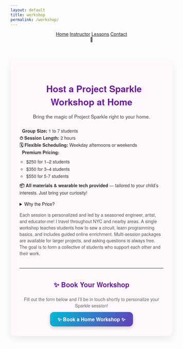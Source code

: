 ```yaml
---
layout: default
title: workshop
permalink: /workshop/
---
```

<html lang="en">
<head>
  <meta charset="UTF-8" />
  <meta name="viewport" content="width=device-width, initial-scale=1.0" />
  <title>✨ Project Sparkle ✨</title>
  <link href="{{ '/assets/css/styles.css' | relative_url }}" rel="stylesheet" />
</head>

<body class="cats">
  <!-- Main Header -->
<header class="navbar" style="position:relative; z-index:10">
  <nav id="nav-links" class="nav-links">
    <a href="/sparkle_workshop/">Home</a>
    <a href="/sparkle_workshop/about/">Instructor</a>
    <a href="/sparkle_workshop/lessons/">Lessons</a>
    <a href="/sparkle_workshop/contact/">Contact</a>
  </nav>
  <div class="hamburger" onclick="toggleMenu()">🍔</div>
</header>

<section class="step" style="margin-top: 3em; max-width: 800px; margin-left: auto; margin-right: auto; padding: 2em; background: #fff8fc; border-radius: 16px; box-shadow: 0 8px 24px rgba(0,0,0,0.08); font-family: 'Helvetica Neue', sans-serif;">

  <h2 style="text-align: center; font-size: 2em; color: #6a1b9a; margin-bottom: 0.5em;">🏡 Host a Project Sparkle Workshop at Home</h2>

  <p style="text-align: center; font-size: 1.1em; color: #444; max-width: 620px; margin: 0 auto 1.5em;">
    Bring the magic of Project Sparkle right to your home.
  </p>

  <ul style="list-style: none; padding: 0; font-size: 1em; color: #333; line-height: 1.6;">
    <li><strong>👥 Group Size:</strong> 1 to 7 students</li>
    <li><strong>⏱ Session Length:</strong> 2 hours</li>
    <li><strong>🗓 Flexible Scheduling:</strong> Weekday afternoons or weekends</li>
    <li><strong>💎 Premium Pricing:</strong>
      <ul style="margin-top: 0.5em; margin-bottom: 0.5em; padding-left: 1.5em;">
        <li>$250 for 1–2 students</li>
        <li>$350 for 3–4 students</li>
        <li>$550 for 5-7 students</li>
      </ul>
    </li>
    <li><strong>📦 All materials & wearable tech provided</strong> — tailored to your child’s interests. Just bring your curiosity!</li>
  </ul>
  <section class="step">
    <details>
      <summary>Why the Price?</summary>
      <p>Each student will be provided with the following</p>
        <li>
          <ul>
            <li>Sewable microcontroller:Flora Neopixel</li>
            <li><strong>Sewable neopixel LEDs</strong></li>
            <li>Conductive thread:</li>
            <li><strong>Online lessons & materials</strong></li>
            <li>Practice materials</li>
            <li><strong>Sewing & Programming lessons</strong></li>
            <li>An instructor with over 10 years in-class teaching experience</li>
          </ul>
        </li>
    </details>
  </section>
  <p style="margin-top: 1em; font-size: 1em; color: #555;">
    Each session is personalized and led by a seasoned engineer, artist, and educator-me! I travel throughout NYC and nearby areas. A single workshop teaches students how to sew a circuit, learn programming basics, and includes guided online enrichment. Multi-session packages are available for larger projects, and asking questions is always free. The goal is to form a collective of students who support each other and their work.
  </p>

  <hr style="margin: 2.5em 0; border: none; border-top: 1px solid #eee;">

  <h3 style="text-align: center; font-size: 1.5em; color: #6a1b9a;">✨ Book Your Workshop</h3>
  <p style="text-align: center; font-size: 1em; color: #666;">
    Fill out the form below and I’ll be in touch shortly to personalize your Sparkle session!
  </p>

  <p style="text-align: center; margin-top: 1.5em;">
    <a href="mailto:lilaresearch@gmail.com?subject=Project%20Sparkle%20Workshop%20Inquiry&body=Hi%20Lila%2C%0AI%27m%20interested%20in%20booking%20a%20Project%20Sparkle%20workshop%20at%20home.%20Here%20are%20some%20details%3A%0A%0A-%20Preferred%20date(s)%3A%0A-%20Number%20of%20students%3A%0A-%20Location%3A%0A-%20Any%20special%20interests%20or%20project%20ideas%3A%0A%0AThanks%21"
       style="background: linear-gradient(135deg, #00bcd4, #673ab7); color: white; padding: 0.75em 1.5em; border-radius: 12px; text-decoration: none; font-weight: bold; font-size: 1.1em; box-shadow: 0 4px 12px rgba(0, 0, 0, 0.2); transition: transform 0.2s ease-in-out;">
      ✨ Book a Home Workshop ✨
    </a>
  </p>
</section>


<script src="{{ site.baseurl }}/assets/js/cats.js"></script>
<script src="{{ site.baseurl }}/assets/js/mouse.js"></script>
<script src="{{ site.baseurl }}/assets/js/confetti.js"></script>
<script src="{{ site.baseurl }}/assets/js/expandEffect.js"></script>

</body>
